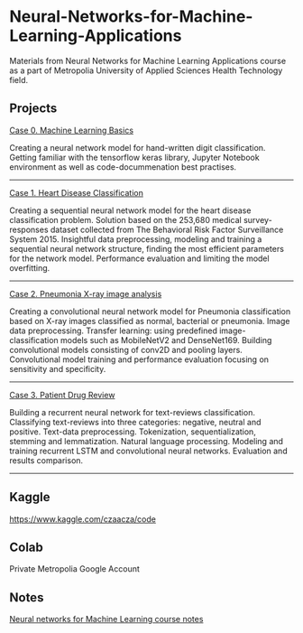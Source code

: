 # Neural-Networks-for-Machine-Learning-Applications
Materials from Neural Networks for Machine Learning Applications course as a part of Metropolia University of Applied Sciences Health Technology field.

## Projects
[Case 0. Machine Learning Basics](https://github.com/czaacza/Neural-Networks-for-Machine-Learning-Applications/blob/master/Assignments/Assignment%200/case_0_learning_basics_Mateusz_Czarnecki.ipynb)

Creating a neural network model for hand-written digit classification. Getting familiar with the tensorflow keras library, Jupyter Notebook environment as well as code-docummenation best practises.

---

[Case 1. Heart Disease Classification](https://github.com/czaacza/Neural-Networks-for-Machine-Learning-Applications/blob/master/Assignments/Assignment%201/case-1-heart-disease-classification%20FINAL.ipynb)

Creating a sequential neural network model for the heart disease classification problem. Solution based on the 253,680 medical survey-responses dataset collected from The Behavioral Risk Factor Surveillance System 2015. Insightful data preprocessing, modeling and training a sequential neural network structure, finding the most efficient parameters for the network model. Performance evaluation and limiting the model overfitting.

---

[Case 2. Pneumonia X-ray image analysis](https://github.com/czaacza/Neural-Networks-for-Machine-Learning-Applications/blob/master/Assignments/Assignment%202/case-2-pneumonia-x-ray-image-analysis.ipynb)

Creating a convolutional neural network model for Pneumonia classification based on X-ray images classified as normal, bacterial or pneumonia. Image data preprocessing. Transfer learning: using predefined image-classification models such as MobileNetV2 and DenseNet169. Building convolutional models consisting of conv2D and pooling layers. Convolutional model training and performance evaluation focusing on sensitivity and specificity.

---

[Case 3. Patient Drug Review](https://github.com/czaacza/Neural-Networks-for-Machine-Learning-Applications/blob/master/Assignments/Assignment%203/case-3-patient-drug-review_4.ipynb)

Building a recurrent neural network for text-reviews classification. Classifying text-reviews into three categories: negative, neutral and positive. Text-data preprocessing. Tokenization, sequentialization, stemming and lemmatization. Natural language processing. Modeling and training recurrent LSTM and convolutional neural networks. Evaluation and results comparison.

---

## Kaggle
https://www.kaggle.com/czaacza/code

## Colab
Private Metropolia Google Account

## Notes
[Neural networks for Machine Learning course notes](https://well-aphid-173.notion.site/Neural-Networks-for-Machine-Learning-Applications-e0b8d3239ee04516b36e1fe7eaaea004)
